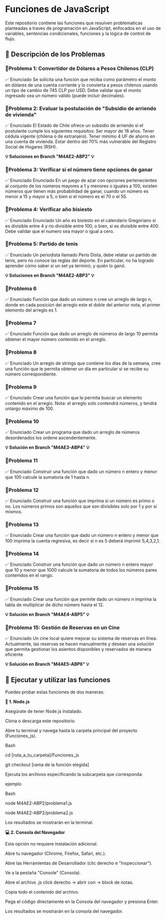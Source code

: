 # Funciones de JavaScript
Este repositorio contiene las funciones que resulven problematicas planteadas a traves de programación en JavaScript, enfocados en el uso de variables, sentencias condicionales, funciones y la lógica de control de flujo.

## 📝 Descripción de los Problemas 

### 📌Problema 1: Convertidor de Dólares a Pesos Chilenos (CLP)

✅ Enunciado
Se solicita una función que reciba como parámetro el monto en dólares de una cuenta corriente y lo convierta a pesos chilenos usando un tipo de cambio de 745 CLP por USD.
Debe validar que el monto ingresado sea un número válido (puede incluir decimales).

### 📌Problema 2: Evaluar la postulación de "Subsidio de arriendo de vivienda"

✅ Enunciado
El Estado de Chile ofrece un subsidio de arriendo si el postulante cumple los siguientes requisitos: Ser mayor de 18 años. Tener cédula vigente (chilena o de extranjero). Tener mínimo 4 UF de ahorro en una cuenta de vivienda. Estar dentro del 70% más vulnerable del Registro Social de Hogares (RSH).

**💡 Soluciones en Branch "M4AE2-ABP2" 💡**

### 📌Problema 3: Verificar si el número tiene opciones de ganar

✅ Enunciado
Enunciado En un juego de azar con opciones pertenecientes al conjunto de los números mayores a 1 y menores o iguales a 100, existen números que tienen más probabilidad de ganar, cuando un número es menor a 15 y mayor a 5, o bien si el número es el 70 o el 55.

### 📌Problema 4: Verificar año bisiesto

✅ Enunciado
Enunciado Un año es bisiesto en el calendario Gregoriano si es divisible entre 4 y no divisible entre 100, o bien, si es divisible entre 400. Debe validar que el numero sea mayor o igual a cero.

### 📌Problema 5: Partido de tenis

✅ Enunciado
Un periodista llamado Perio Dista, debe relatar un partido de tenis, pero no conoce las reglas del deporte. En particular, no ha logrado aprender cómo saber si un set ya terminó, y quién lo ganó.

**💡 Soluciones en Branch "M4AE2-ABP3" 💡**

### 📌Problema 6

✅ Enunciado
Función que dado un número n cree un arreglo de largo n, donde en cada posición del arreglo este el doble del anterior nota, el primer elemento del arreglo es 1.

### 📌Problema 7

✅ Enunciado
Función que dado un arreglo de números de largo 10 permita obtener el mayor número contenido en el arreglo.

### 📌Problema 8

✅ Enunciado
Un arreglo de strings que contiene los días de la semana, cree una función que le permita obtener un día en particular si se recibe su número correspondiente.

### 📌Problema 9

✅ Enunciado
Crear una función que le permita buscar un elemento contenido en el arreglo.
Nota: el arreglo solo contendrá números, y tendrá unlargo máximo de 100.

### 📌Problema 10

✅ Enunciado
Crear un programa que dado un arreglo de números desordenados los ordene ascendentemente.

**💡 Solución en Branch "M4AE3-ABP4" 💡**

### 📌Problema 11

✅ Enunciado
Construir una función que dado un número n entero y menor que 100 calcule la sumatoria de 1 hasta n.

### 📌Problema 12

✅ Enunciado
Construir una función que imprima si un número es primo o no. Los números primos son aquellos que son divisibles solo por 1 y por sí mismos. 

### 📌Problema 13

✅ Enunciado
Crear una función que dado un número n entero y menor que 100 imprima la cuenta regresiva, es decir si n es 5 deberá imprimir 5,4,3,2,1. 

### 📌Problema 14

✅ Enunciado
Construir una función que dado un número n entero mayor que 10 y menor que 1000 calcule la sumatoria de todos los números pares contenidos en el rango. 

### 📌Problema 15

✅ Enunciado
Crear una función que permite dado un número n imprima la tabla de multiplicar de dicho número hasta el 12. 

**💡 Solución en Branch "M4AE4-ABP5" 💡**

### 📌Problema 15: Gestión de Reservas en un Cine

✅ Enunciado
Un cine local quiere mejorar su sistema de reservas en línea. Actualmente, las reservas se hacen manualmente y desean una solución que permita gestionar los asientos disponibles y reservados de manera eficiente

**💡 Solución en Branch "M4AE5-ABP6" 💡**

## 🚀 Ejecutar y utilizar las funciones
Puedes probar estas funciones de dos maneras:

**🌱 1. Node.js**

Asegúrate de tener Node.js instalado.

Clona o descarga este repositorio.

Abre tu terminal y navega hasta la carpeta principal del proyecto (Funciones_js).

Bash

cd [ruta_a_tu_carpeta]/Funciones_js

git checkout [rama de la función elegida]

Ejecuta los archivos especificando la subcarpeta que corresponda:

ejemplo

Bash

node M4AE2-ABP2/problema1.js

node M4AE2-ABP2/problema2.js

Los resultados se mostrarán en la terminal.

**💻 2. Consola del Navegador**

Esta opción no requiere instalación adicional.

Abre tu navegador (Chrome, Firefox, Safari, etc.).

Abre las Herramientas de Desarrollador (clic derecho e "Inspeccionar").

Ve a la pestaña "Console" (Consola).

Abre el archivo .js click derecho -> abrir con -> block de notas.

Copia todo el contenido del archivo.

Pega el código directamente en la Consola del navegador y presiona Enter.

Los resultados se mostrarán en la consola del navegador.
